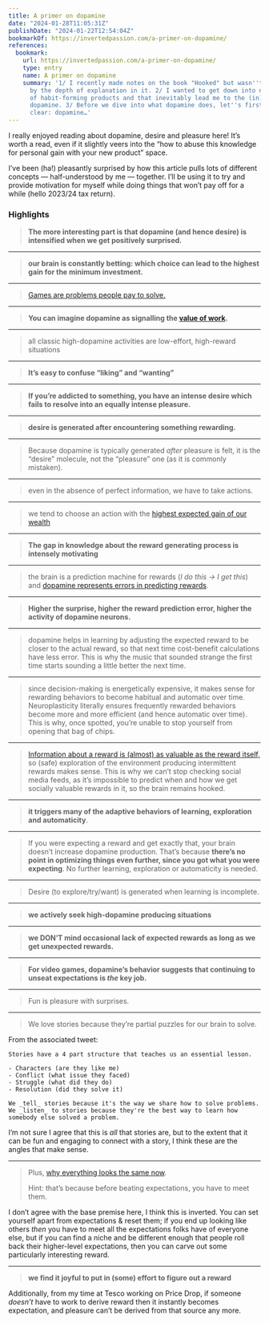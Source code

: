 ```yaml
---
title: A primer on dopamine
date: "2024-01-28T11:05:31Z"
publishDate: "2024-01-22T12:54:04Z"
bookmarkOf: https://invertedpassion.com/a-primer-on-dopamine/
references:
  bookmark:
    url: https://invertedpassion.com/a-primer-on-dopamine/
    type: entry
    name: A primer on dopamine
    summary: '1/ I recently made notes on the book "Hooked" but wasn''t satisfied
      by the depth of explanation in it. 2/ I wanted to get down into neuroscience
      of habit-forming products and that inevitably lead me to the (in)famous neurotransmitter
      dopamine. 3/ Before we dive into what dopamine does, let''s first make one thing
      clear: dopamine…'
---
```


I really enjoyed reading about dopamine, desire and pleasure here! It’s worth a read, even if it slightly veers into the “how to abuse this knowledge for personal gain with your new product” space.

I’ve been (ha!) pleasantly surprised by how this article pulls lots of different concepts — half-understood by me — together. I’ll be using it to try and provide motivation for myself while doing things that won’t pay off for a while (hello 2023/24 tax return).

### Highlights

> **The more interesting part is that dopamine (and hence desire) is intensified when we get positively surprised.**

---

> **our brain is constantly betting: which choice can lead to the highest gain for the minimum investment.**

---

> [Games are problems people pay to solve.](https://invertedpassion.com/games-are-problems-people-pay-to-solve/)

---

> **You can imagine dopamine as signalling the [value of work](https://www.ncbi.nlm.nih.gov/pmc/articles/PMC4696912/).**

---

> all classic high-dopamine activities are low-effort, high-reward situations

---

> **It’s easy to confuse “liking” and “wanting”**

---

> **If you’re addicted to something, you have an intense desire which fails to resolve into an equally intense pleasure.**

---

> **desire is generated after encountering something rewarding.**

---

> Because dopamine is typically generated _after_ pleasure is felt, it is the “desire” molecule, not the “pleasure” one (as it is commonly mistaken).

---

> even in the absence of perfect information, we have to take actions.

---

> we tend to choose an action with the [highest expected gain of our wealth](https://www.frontiersin.org/articles/10.3389/fnint.2018.00006/full)

---

> **The gap in knowledge about the reward generating process is intensely motivating**

---

> the brain is a prediction machine for rewards (_I do this -> I get this_) and [dopamine represents errors in predicting rewards](https://www.ncbi.nlm.nih.gov/pmc/articles/PMC4826767/).

---

> **Higher the surprise, higher the reward prediction error, higher the activity of dopamine neurons.**

---

> dopamine helps in learning by adjusting the expected reward to be closer to the actual reward, so that next time cost-benefit calculations have less error. This is why the music that sounded strange the first time starts sounding a little better the next time.

---

> since decision-making is energetically expensive, it makes sense for rewarding behaviors to become habitual and automatic over time. Neuroplasticity literally ensures frequently rewarded behaviors become more and more efficient (and hence automatic over time). This is why, once spotted, you’re unable to stop yourself from opening that bag of chips.

---

> [Information about a reward is (almost) as valuable as the reward itself,](https://www.ncbi.nlm.nih.gov/pmc/articles/PMC4635443/) so (safe) exploration of the environment producing intermittent rewards makes sense. This is why we can’t stop checking social media feeds, as it’s impossible to predict when and how we get socially valuable rewards in it, so the brain remains hooked.

---

> **it triggers many of the adaptive behaviors of learning, exploration and automaticity**.

---

> If you were expecting a reward and get exactly that, your brain doesn’t increase dopamine production. That’s because **there’s no point in optimizing things even further, since you got what you were expecting**. No further learning, exploration or automaticity is needed.

---

> Desire (to explore/try/want) is generated when learning is incomplete.

---

> **we actively seek high-dopamine producing situations**

---

> **we DON’T mind occasional lack of expected rewards as long as we get unexpected rewards.**

---

> **For video games, dopamine’s behavior suggests that continuing to unseat expectations is _the_ key job.**

---

> Fun is pleasure with surprises.

---

> We love stories because they’re partial puzzles for our brain to solve.

From the associated tweet:

    Stories have a 4 part structure that teaches us an essential lesson.

    - Characters (are they like me)
    - Conflict (what issue they faced)
    - Struggle (what did they do)
    - Resolution (did they solve it)

    We _tell_ stories because it's the way we share how to solve problems.
    We _listen_ to stories because they're the best way to learn how somebody else solved a problem.

I’m not sure I agree that this is _all_ that stories are, but to the extent that it can be fun and engaging to connect with a story, I think these are the angles that make sense.

---

> Plus, [why everything looks the same now](https://invertedpassion.com/why-you-will-skim-this-article/).
> 
> Hint: that’s because before beating expectations, you have to meet them.

I don’t agree with the base premise here, I think this is inverted. You can set yourself apart from expectations & reset them; if you end up looking like others _then_ you have to meet all the expectations folks have of everyone else, but if you can find a niche and be different enough that people roll back their higher-level expectations, then you can carve out some particularly interesting reward.

---

> **we find it joyful to put in (some) effort to figure out a reward**

Additionally, from my time at Tesco working on Price Drop, if someone _doesn’t_ have to work to derive reward then it instantly becomes expectation, and pleasure can’t be derived from that source any more.

